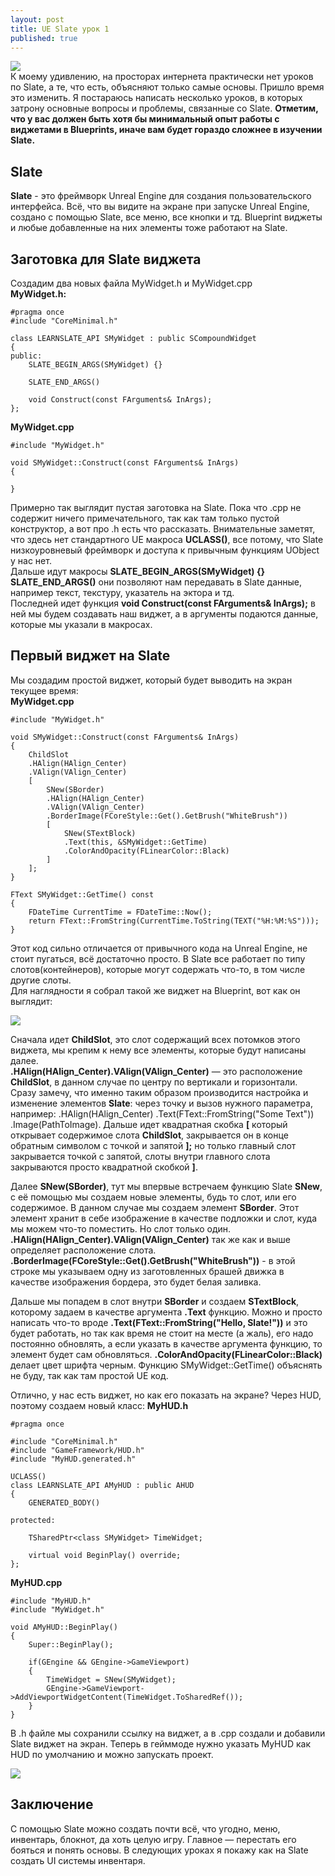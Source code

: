 ```yaml
---
layout: post
title: UE Slate урок 1
published: true
---
```

![]({{site.baseurl}}/images/2024-06-15-slate-tutorial-1/2024-06-15-slate-tutorial-1_0.png)  
К моему удивлению, на просторах интернета практически нет уроков по Slate, а те, что есть, объясняют только самые основы. Пришло время это изменить. Я постараюсь написать несколько уроков, в которых затрону основные вопросы и проблемы, связанные со Slate. 
**Отметим, что у вас должен быть хотя бы минимальный опыт работы с виджетами в Blueprints, иначе вам будет гораздо сложнее в изучении Slate.**

## Slate
**Slate** - это фреймворк Unreal Engine для создания пользовательского интерфейса. Всё, что вы видите на экране при запуске Unreal Engine, создано с помощью Slate, все меню, все кнопки и тд. Blueprint виджеты и любые добавленные на них элементы тоже работают на Slate.  


## Заготовка для Slate виджета
Создадим два новых файла MyWidget.h и MyWidget.cpp  
**MyWidget.h:**

	#pragma once
	#include "CoreMinimal.h"
	
	class LEARNSLATE_API SMyWidget : public SCompoundWidget
	{
	public:
		SLATE_BEGIN_ARGS(SMyWidget) {}
	
		SLATE_END_ARGS()
		
		void Construct(const FArguments& InArgs);
	};

**MyWidget.cpp**

	#include "MyWidget.h"
	
	void SMyWidget::Construct(const FArguments& InArgs)
	{
		
	}

Примерно так выглядит пустая заготовка на Slate. Пока что .cpp не содержит ничего примечательного, так как там только пустой конструктор, а вот про .h есть что рассказать. Внимательные заметят, что здесь нет стандартного UE макроса **UCLASS()**, все потому, что Slate низкоуровневый фреймворк и доступа к привычным функциям UObject у нас нет.  
Дальше идут макросы **SLATE_BEGIN_ARGS(SMyWidget) {} SLATE_END_ARGS()** они позволяют нам передавать в Slate данные, например текст, текстуру, указатель на эктора и тд.  
Последней идет функция **void Construct(const FArguments& InArgs);** в ней мы будем создавать наш виджет, а в аргументы подаются данные, которые мы указали в макросах.  


## Первый виджет на Slate
Мы создадим простой виджет, который будет выводить на экран текущее время:  
**MyWidget.cpp**

	#include "MyWidget.h"
	
	void SMyWidget::Construct(const FArguments& InArgs)
	{
		ChildSlot
		.HAlign(HAlign_Center)
		.VAlign(VAlign_Center)
		[
			SNew(SBorder)
			.HAlign(HAlign_Center)
			.VAlign(VAlign_Center)
			.BorderImage(FCoreStyle::Get().GetBrush("WhiteBrush"))
			[
				SNew(STextBlock)
				.Text(this, &SMyWidget::GetTime)
                .ColorAndOpacity(FLinearColor::Black)
			]
		];
	}
	
	FText SMyWidget::GetTime() const
	{
		FDateTime CurrentTime = FDateTime::Now();
		return FText::FromString(CurrentTime.ToString(TEXT("%H:%M:%S")));
	}

Этот код сильно отличается от привычного кода на Unreal Engine, не стоит пугаться, всё достаточно просто. В Slate все работает по типу слотов(контейнеров), которые могут содержать что-то, в том числе другие слоты.  
Для наглядности я собрал такой же виджет на Blueprint, вот как он выглядит:

![]({{site.baseurl}}/images/2024-06-15-slate-tutorial-1/2024-06-15-slate-tutorial-1_2.png)  

Сначала идет **ChildSlot**, это слот содержащий всех потомков этого виджета, мы крепим к нему все элементы, которые будут написаны далее.  
**.HAlign(HAlign_Center).VAlign(VAlign_Center)** — это расположение **ChildSlot**, в данном случае по центру по вертикали и горизонтали. Сразу замечу, что именно таким образом производится настройка и изменение элементов **Slate**: через точку и вызов нужного параметра, например: .HAlign(HAlign_Center) .Text(FText::FromString("Some Text")) .Image(PathToImage).
Дальше идет квадратная скобка **\[** который открывает содержимое слота **ChildSlot**, закрывается он в конце обратным символом с точкой и запятой **];** но только главный слот закрывается точкой с запятой, слоты внутри главного слота закрываются просто квадратной скобкой **]**.

Далее **SNew(SBorder)**, тут мы впервые встречаем функцию Slate **SNew**, с её помощью мы создаем новые элементы, будь то слот, или его содержимое. В данном случае мы создаем элемент **SBorder**. Этот элемент хранит в себе изображение в качестве подложки и слот, куда мы можем что-то поместить. Но слот только один. **.HAlign(HAlign_Center).VAlign(VAlign_Center)** так же как и выше определяет расположение слота.  
**.BorderImage(FCoreStyle::Get().GetBrush("WhiteBrush"))** - в этой строке мы указываем одну из заготовленных брашей движка в качестве изображения бордера, это будет белая заливка.  

Дальше мы попадем в слот внутри **SBorder** и создаем **STextBlock**, которому задаем в качестве аргумента **.Text** функцию. Можно и просто написать что-то вроде **.Text(FText::FromString("Hello, Slate!"))** и это будет работать, но так как время не стоит на месте (а жаль), его надо постоянно обновлять, а если указать в качестве аргумента функцию, то элемент будет сам обновляться. **.ColorAndOpacity(FLinearColor::Black)** делает цвет шрифта черным. Функцию SMyWidget::GetTime() объяснять не буду, так как там простой UE код.  

Отлично, у нас есть виджет, но как его показать на экране? Через HUD, поэтому создаем новый класс:
**MyHUD.h**
	
    #pragma once
	
	#include "CoreMinimal.h"
	#include "GameFramework/HUD.h"
	#include "MyHUD.generated.h"
	
	UCLASS()
	class LEARNSLATE_API AMyHUD : public AHUD
	{
		GENERATED_BODY()
	
	protected:
	
		TSharedPtr<class SMyWidget> TimeWidget;
	
		virtual void BeginPlay() override;
	};
    
**MyHUD.cpp**

	#include "MyHUD.h"
	#include "MyWidget.h"
	
	void AMyHUD::BeginPlay()
	{
		Super::BeginPlay();
	
		if(GEngine && GEngine->GameViewport)
		{
			TimeWidget = SNew(SMyWidget);
			GEngine->GameViewport->AddViewportWidgetContent(TimeWidget.ToSharedRef());
		}
	}

В .h файле мы сохранили ссылку на виджет, а в .cpp создали и добавили Slate виджет на экран. Теперь в гейммоде нужно указать MyHUD как HUD по умолчанию и можно запускать проект.

![]({{site.baseurl}}/images/2024-06-15-slate-tutorial-1/2024-06-15-slate-tutorial-1_1.png)  


## Заключение
С помощью Slate можно создать почти всё, что угодно, меню, инвентарь, блокнот, да хоть целую игру. Главное — перестать его бояться и понять основы. В следующих уроках я покажу как на Slate создать UI системы инвентаря.

